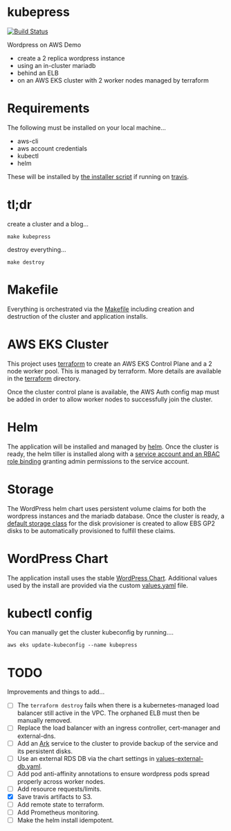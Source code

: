 # kubepress

[![Build Status](https://travis-ci.org/pabens/kubepress.svg?branch=master)](https://travis-ci.org/pabens/kubepress)

Wordpress on AWS Demo

* create a 2 replica wordpress instance
* using an in-cluster mariadb
* behind an ELB
* on an AWS EKS cluster with 2 worker nodes managed by terraform

# Requirements

The following must be installed on your local machine...

* aws-cli
* aws account credentials
* kubectl
* helm

These will be installed by [the installer script](scripts/travis-installer) if running on [travis](.travis.yaml).

# tl;dr

create a cluster and a blog...

```
make kubepress
```

destroy everything...

```
make destroy
```

# Makefile

Everything is orchestrated via the [Makefile](Makefile) including creation and destruction of the cluster and application installs.

# AWS EKS Cluster

This project uses [terraform](https://www.terraform.io/) to create an AWS EKS Control Plane and a 2 node worker pool. This is managed by terraform. More details are available in the [terraform](terraform/) directory.

Once the cluster control plane is available, the AWS Auth config map must be added in order to allow worker nodes to successfully join the cluster.

# Helm

The application will be installed and managed by [helm](https://helm.sh/). Once the cluster is ready, the helm tiller is installed along with a [service account and an RBAC role binding](resources/tiller/) granting admin permissions to the service account.

# Storage

The WordPress helm chart uses persistent volume claims for both the wordpress instances and the mariadb database. Once the cluster is ready, a [default storage class](resources/storage/) for the disk provisioner is created to allow EBS GP2 disks to be automatically provisioned to fulfill these claims.

# WordPress Chart

The application install uses the stable [WordPress Chart](https://github.com/helm/charts/tree/master/stable/wordpress). Additional values used by the install are provided via the custom [values.yaml](values.yaml) file.

# kubectl config

You can manually get the cluster kubeconfig by running....

```
aws eks update-kubeconfig --name kubepress
```

# TODO

Improvements and things to add...

- [ ] The `terraform destroy` fails when there is a kubernetes-managed load balancer still active in the VPC. The orphaned ELB must then be manually removed.
- [ ] Replace the load balancer with an ingress controller, cert-manager and external-dns.
- [ ] Add an [Ark](https://github.com/heptio/ark) service to the cluster to provide backup of the service and its persistent disks.
- [ ] Use an external RDS DB via the chart settings in [values-external-db.yaml](values-external-db.yaml).
- [ ] Add pod anti-affinity annotations to ensure wordpress pods spread properly across worker nodes.
- [ ] Add resource requests/limits.
- [X] Save travis artifacts to S3.
- [ ] Add remote state to terraform.
- [ ] Add Prometheus monitoring.
- [ ] Make the helm install idempotent.
